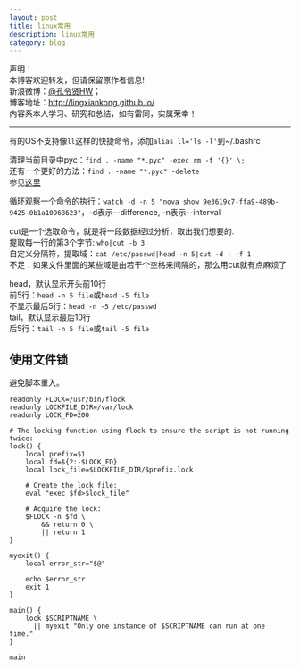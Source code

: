 ```yaml
---
layout: post
title: linux常用
description: linux常用
category: blog
---
```


声明：  
本博客欢迎转发，但请保留原作者信息!  
新浪微博：[@孔令贤HW](http://weibo.com/lingxiankong)；   
博客地址：<http://lingxiankong.github.io/>  
内容系本人学习、研究和总结，如有雷同，实属荣幸！

---

有的OS不支持像`ll`这样的快捷命令，添加`alias ll='ls -l'`到~/.bashrc

清理当前目录中pyc：`find . -name "*.pyc" -exec rm -f '{}' \;`  
还有一个更好的方法：`find . -name "*.pyc" -delete`  
参见[这里](http://www.slashroot.in/which-is-the-fastest-method-to-delete-files-in-linux)

循环观察一个命令的执行：`watch -d -n 5 "nova show 9e3619c7-ffa9-489b-9425-0b1a10968623"`，-d表示--difference, -n表示--interval

cut是一个选取命令，就是将一段数据经过分析，取出我们想要的.  
提取每一行的第3个字节: `who|cut -b 3`  
自定义分隔符，提取域：`cat /etc/passwd|head -n 5|cut -d : -f 1`  
不足：如果文件里面的某些域是由若干个空格来间隔的，那么用cut就有点麻烦了

head，默认显示开头前10行  
前5行：`head -n 5 file`或`head -5 file`  
不显示最后5行：`head -n -5 /etc/passwd`  
tail，默认显示最后10行  
后5行：`tail -n 5 file`或`tail -5 file`  

## 使用文件锁
避免脚本重入。

    readonly FLOCK=/usr/bin/flock
    readonly LOCKFILE_DIR=/var/lock
    readonly LOCK_FD=200
    
    # The locking function using flock to ensure the script is not running twice:
    lock() {
        local prefix=$1
        local fd=${2:-$LOCK_FD}
        local lock_file=$LOCKFILE_DIR/$prefix.lock

        # Create the lock file:
        eval "exec $fd>$lock_file"

        # Acquire the lock:
        $FLOCK -n $fd \
            && return 0 \
            || return 1
    }
    
    myexit() {
        local error_str="$@"

        echo $error_str
        exit 1
    }
    
    main() {
        lock $SCRIPTNAME \
          || myexit "Only one instance of $SCRIPTNAME can run at one time."
    }

    main
